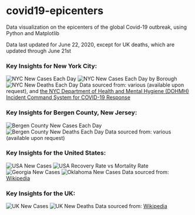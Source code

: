 # covid19-epicenters
Data visualization on the epicenters of the global Covid-19 outbreak, using Python and Matplotlib

Data last updated for June 22, 2020, except for UK deaths, which are updated through June 21st

### Key Insights for New York City:
![NYC New Cases Each Day](./nyc/n-nc.png)
![NYC New Cases Each Day by Borough](./nyc/n-nbb.png)
![NYC New Deaths Each Day](./nyc/n-nd.png)
Data sourced from: various (available upon request), and [the NYC Department of Health and Mental Hygiene (DOHMH) Incident Command System for COVID-19 Response](https://github.com/nychealth/coronavirus-data)

### Key Insights for Bergen County, New Jersey:
![Bergen County New Cases Each Day](./bergen-county/b-nc.png)
![Bergen County New Deaths Each Day](./bergen-county/b-nd.png)
Data sourced from: various (available upon request)

### Key Insights for the United States:
![USA New Cases](./usa/us-nc.png)
![USA Recovery Rate vs Mortality Rate](./usa/us-r.png)
![Georgia New Cases](./usa/g-nc.png)
![Oklahoma New Cases](./usa/ok-nc.png)
Data sourced from: [Wikipedia](https://en.wikipedia.org/wiki/Template:2019%E2%80%9320_coronavirus_pandemic_data/United_States_medical_cases)

### Key Insights for the UK:
![UK New Cases](./uk/uk-nc.png)
![UK New Deaths](./uk/uk-nd.png)
Data sourced from: [Wikipedia](https://en.wikipedia.org/wiki/Timeline_of_the_2020_coronavirus_pandemic_in_the_United_Kingdom)
